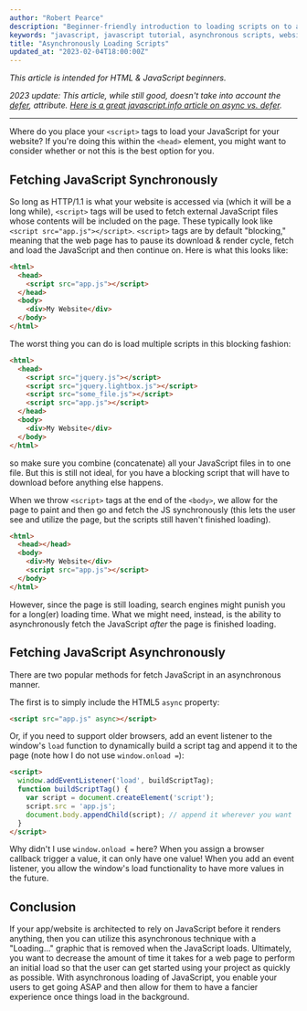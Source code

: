 ```yaml
---
author: "Robert Pearce"
description: "Beginner-friendly introduction to loading scripts on to a web page."
keywords: "javascript, javascript tutorial, asynchronous scripts, website basics"
title: "Asynchronously Loading Scripts"
updated_at: "2023-02-04T18:00:00Z"
---
```


_This article is intended for HTML & JavaScript beginners._

_2023 update: This article, while still good, doesn't take into account the
[defer](https://developer.mozilla.org/en-US/docs/Web/HTML/Element/script#attr-defer),
attribute. [Here is a great javascript.info article on async vs.
defer](https://javascript.info/script-async-defer)._

* * *

Where do you place your `<script>` tags to load your JavaScript for your
website? If you're doing this within the `<head>` element, you might
want to consider whether or not this is the best option for you.

## Fetching JavaScript Synchronously

So long as HTTP/1.1 is what your website is accessed via (which it will be
a long while), `<script>` tags will be used to fetch external JavaScript
files whose contents will be included on the page. These typically look
like `<script src="app.js"></script>`. `<script>` tags are by default
"blocking," meaning that the web page has to pause its download & render cycle,
fetch and load the JavaScript and then continue on. Here is what this looks
like:

```html
<html>
  <head>
    <script src="app.js"></script>
  </head>
  <body>
    <div>My Website</div>
  </body>
</html>
```

The worst thing you can do is load multiple scripts in this blocking fashion:

```html
<html>
  <head>
    <script src="jquery.js"></script>
    <script src="jquery.lightbox.js"></script>
    <script src="some_file.js"></script>
    <script src="app.js"></script>
  </head>
  <body>
    <div>My Website</div>
  </body>
</html>
```

so make sure you combine (concatenate) all your JavaScript files in to one file.
But this is still not ideal, for you have a blocking script that will have to
download before anything else happens.

When we throw `<script>` tags at the end of the `<body>`, we allow for the page
to paint and then go and fetch the JS synchronously (this lets the user see and
utilize the page, but the scripts still haven't finished loading).

```html
<html>
  <head></head>
  <body>
    <div>My Website</div>
    <script src="app.js"></script>
  </body>
</html>
```

However, since the page is still loading, search engines might punish you for a
long(er) loading time. What we might need, instead, is the ability to
asynchronously fetch the JavaScript _after_ the page is finished
loading.

## Fetching JavaScript Asynchronously

There are two popular methods for fetch JavaScript in an asynchronous
manner.

The first is to simply include the HTML5 `async` property:

```html
<script src="app.js" async></script>
```

Or, if you need to support older browsers, add an event listener to the window's
`load` function to dynamically build a script tag and append it to the page
(note how I do not use `window.onload =`):

```html
<script>
  window.addEventListener('load', buildScriptTag);
  function buildScriptTag() {
    var script = document.createElement('script');
    script.src = 'app.js';
    document.body.appendChild(script); // append it wherever you want
  }
</script>
```

Why didn't I use `window.onload =` here? When you assign a browser callback
trigger a value, it can only have one value! When you add an event listener, you
allow the window's load functionality to have more values in the future.

## Conclusion

If your app/website is architected to rely on JavaScript before it
renders anything, then you can utilize this asynchronous
technique with a "Loading..." graphic that is removed when the
JavaScript loads. Ultimately, you want to decrease the amount of time it
takes for a web page to perform an initial load so that the user can get
started using your project as quickly as possible. With asynchronous
loading of JavaScript, you enable your users to get going ASAP and then
allow for them to have a fancier experience once things load in the
background.
